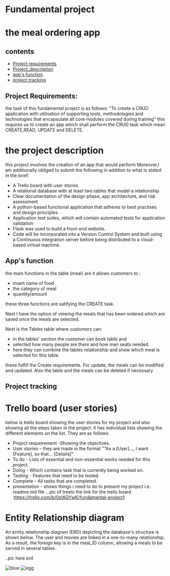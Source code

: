 # Fundamental project
# the meal ordering app

## contents
* [Project requirements](#project-requirements)
 * [Project_description](#the-project-description)
* [app's function](#App's-function)
* [project tracking](#Porject-tracking)




## Project Requirements:
the task of this fundamental project is as follows:
"To create a CRUD application with utilisation of supporting tools,
methodologies and technologies that encapsulate all core modules
covered during training"
this requires us to create an app which shall perform the CRUD task which mean CREATE,READ, UPDATE and DELETE.
# the project description
this project involves the creation of an app that would perform 
Moreover,I am additionally obliged to submit the following in addition to what is stated in the brief:
* A Trello board with user stories 
* A relational database with at least two tables that model a relationship 
* Clear documentation of the design phase, app architecture, and risk assessment 
* A python-based functional application that adheres to best practises and design principles 
* Application test suites, which will contain automated tests for application validation 
* Flask was used to build a front-end website. 
* Code will be incorporated into a Version Control System and built using a Continuous Integration server before being distributed to a cloud-based virtual machine.


## App's function

the main functions  in the table (meal) are it allows customers to :

* insert name of food
* the category of meal 
* quantity/amount

these three functions are satifying the CREATE task.

Next I have the option of viewing the meals that has been ordered which are saved once the meals are selected.

Next is the Tables table where customers can:

* in the tables' section the customer can book table and 
* selected how many people are there and how man seats needed.
* here they can combine the tables relationship and show which meal is selected for this table.

these fulfill the Create requirements. For update, the meals can be modified and updated. Also the table and the meals can be deleted if necessary

## Project tracking 
# Trello board (user stories)
below is trello board showing the user stories for my project and also showing all the steps taken in the project. it has individual lists showing the different elements on the list. They are as follows:
* Project requeirement -Showing the objectives.
* User stories – they are made in the format ""As a [User]..., I want [Feature], so that... [Details]"
* To do - Lists of essential and non-essential works needed for this project.
* Doing  - Which contains task that is currently being worked on.
* Testing - Features that need to be tested.
* Complete - All tasks that are completed.
* presentation - shows things i need to do to present my project i.e. readme.md file
...pic of treelo
 the link for the trello board :https://trello.com/b/0zlAQYwK/fundamental-project1
# Entity Relationship diagram
An entity relationship diagram (ERD) depicting the database's structure is shown below. The user and movies are linked in a one-to-many relationship. As a result, the foreign key is in the meal_ID column, allowing a meals to be served in several tables.

..pic here erd



![blue](https://cdn.images.express.co.uk/img/dynamic/footballteams/x256/20.png)
![egg](https://qa-courseware-images.s3.eu-west-2.amazonaws.com/markdown/links_images/000.jpeg)
